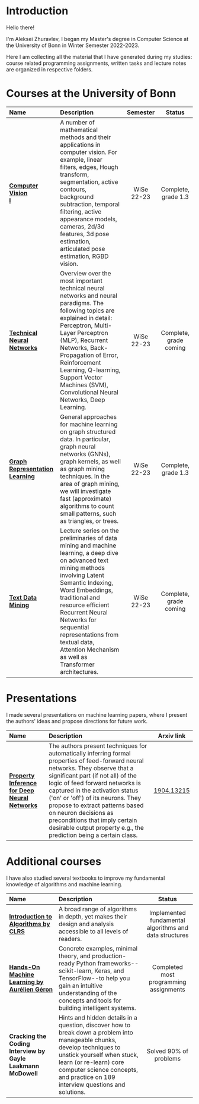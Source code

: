 # Introduction

Hello there!

I'm Aleksei Zhuravlev, I began my Master's degree in Computer Science at the University of Bonn in Winter Semester 2022-2023. 

Here I am collecting all the material that I have generated during my studies: course related programming assignments, written tasks and lecture notes are organized in respective folders.

# Courses at the University of Bonn

| Name | Description | Semester | Status |
| :---- |:----| :---:|:---:|
| **[Computer Vision<br />I](https://github.com/AgentSamBond/Maching_learning_study/tree/main/2201_Computer_vision)** | A number of mathematical methods and their applications in computer vision. For example, linear filters, edges, Hough transform, segmentation, active contours, background subtraction, temporal filtering, active appearance models, cameras, 2d/3d features, 3d pose estimation, articulated pose estimation, RGBD vision. | WiSe<br />22-23 | Complete, grade 1.3 |
| **[Technical Neural Networks](https://github.com/AgentSamBond/Maching_learning_study/tree/main/4204_Technical_Neural_Networks)** | 	Overview over the most important technical neural networks and neural paradigms. The following topics are explained in detail: Perceptron, Multi-Layer Perceptron (MLP), Recurrent Networks, Back-Propagation of Error, Reinforcement Learning, Q-learning, Support Vector Machines (SVM), Convolutional Neural Networks, Deep Learning. | WiSe<br />22-23 | Complete, grade coming |
| **[Graph Representation Learning](https://github.com/AgentSamBond/Maching_learning_study/tree/main/4316_Graph_Representation_Learning)**| General approaches for machine learning on graph structured data. In particular, graph neural networks (GNNs), graph kernels, as well as graph mining techniques. In the area of graph mining, we will investigate fast (approximate) algorithms to count small patterns, such as triangles, or trees. |WiSe<br />22-23 | Complete, grade 1.3 |
| **[Text Data Mining](https://github.com/AlekseiZhuravlev/Assignments-MSc/tree/main/5101_Text_Data_Mining)**| Lecture series on the preliminaries of data mining and machine learning, a deep dive on advanced text mining methods involving Latent Semantic Indexing, Word Embeddings, traditional and resource efficient Recurrent Neural Networks for sequential representations from textual data, Attention Mechanism as well as Transformer architectures. |WiSe<br />22-23 | Complete, grade coming |

# Presentations

I made several presentations on machine learning papers, where I present the authors' ideas and propose directions for future work.

| Name | Description | Arxiv link |
| :---- |:----| :---:|
|**[Property Inference for Deep Neural Networks](https://github.com/AlekseiZhuravlev/Assignments-MSc/tree/main/Presentations/Property_inference_for_deep_NNs)**| The authors present techniques for automatically inferring formal properties of feed-forward neural networks. They observe that a significant part (if not all) of the logic of feed forward networks is captured in the activation status ('on' or 'off') of its neurons. They propose to extract patterns based on neuron decisions as preconditions that imply certain desirable output property e.g., the prediction being a certain class. | [1904.13215](https://arxiv.org/pdf/1904.13215.pdf) |

# Additional courses

I have also studied several textbooks to improve my fundamental knowledge of algorithms and machine learning.

| Name | Description | Status |
| :---- |:----| :---:|
|**[Introduction to Algorithms by CLRS](https://github.com/AgentSamBond/Maching_learning_study/tree/main/Introduction_to_algorithms)**| A broad range of algorithms in depth, yet makes their design and analysis accessible to all levels of readers. | Implemented fundamental algorithms and data structures |
| **[Hands-On Machine Learning by Aurélien Géron](https://github.com/AgentSamBond/Maching_learning_study/tree/main/Hands_on_machine_learning)**| Concrete examples, minimal theory, and production-ready Python frameworks--scikit-learn, Keras, and TensorFlow--to help you gain an intuitive understanding of the concepts and tools for building intelligent systems. | Completed most programming assignments |
| **Cracking the Coding Interview by Gayle Laakmann McDowell**| Hints and hidden details in a question, discover how to break down a problem into manageable chunks, develop techniques to unstick yourself when stuck, learn (or re-learn) core computer science concepts, and practice on 189 interview questions and solutions. | Solved 90% of problems |
